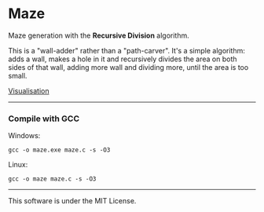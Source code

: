 # Maze

Maze generation with the **Recursive Division** algorithm.

This is a "wall-adder" rather than a "path-carver". It's a simple algorithm: adds a wall, makes a hole in it and recursively divides the area on both sides of that wall, adding more wall and dividing more, until the area is too small.

[Visualisation](https://www.youtube.com/watch?v=1GENvb4y95s)

---
### Compile with GCC

Windows:
```
gcc -o maze.exe maze.c -s -O3
```

Linux:
```
gcc -o maze maze.c -s -O3
```
---
This software is under the MIT License.